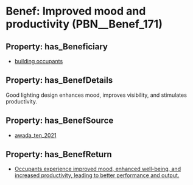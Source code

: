 # Benef: __Improved mood and productivity__ (PBN__Benef_171)

## Property: has_Beneficiary

* [building occupants](../Stakeholder/PBN__Stakeholder_97)

## Property: has_BenefDetails

Good lighting design enhances mood, improves visibility, and stimulates productivity.

## Property: has_BenefSource

* [awada_ten_2021](../Article/PBN__Article_38)

## Property: has_BenefReturn

* [Occupants experience improved mood, enhanced well-being, and increased productivity, leading to better performance and output.](../BenefReturn/PBN__BenefReturn_175)

